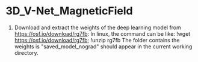 # 3D_V-Net_MagneticField

1) Download and extract the weights of the deep learning model from https://osf.io/download/rg7fb:
In linux, the command can be like: 
!wget https://osf.io/download/rg7fb; 
!unzip rg7fb
The folder contains the weights is "saved_model_nograd" should appear in the current working directory.

